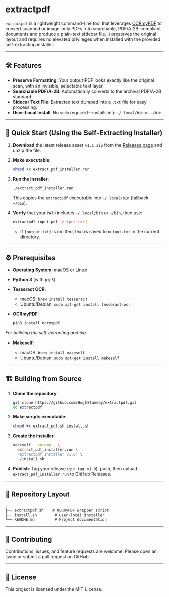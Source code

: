 # extractpdf

`extractpdf` is a lightweight command-line tool that leverages [OCRmyPDF](https://github.com/ocrmypdf/ocrmypdf) to convert scanned or image-only PDFs into searchable, PDF/A‑2B–compliant documents and produce a plain-text sidecar file. It preserves the original layout and requires no elevated privileges when installed with the provided self-extracting installer.

---

## 🛠️ Features

* **Preserve Formatting**: Your output PDF looks exactly like the original scan, with an invisible, selectable text layer.
* **Searchable PDF/A‑2B**: Automatically converts to the archival PDF/A‑2B standard.
* **Sidecar Text File**: Extracted text dumped into a `.txt` file for easy processing.
* **User-Local Install**: No `sudo` required—installs into `~/.local/bin` or `~/bin`.

---

## 🚀 Quick Start (Using the Self-Extracting Installer)

1. **Download** the latest release asset `v1.1.zip` from the [Releases page](https://github.com/HughStanway/extractpdf/releases/tag/v1.1) and unzip the file.
2. **Make executable**:

   ```bash
   chmod +x extract_pdf_installer.run
   ```
3. **Run the installer**:

   ```bash
   ./extract_pdf_installer.run
   ```

   This copies the `extractpdf` executable into `~/.local/bin` (fallback `~/bin`).
4. **Verify** that your `PATH` includes `~/.local/bin` or `~/bin`, then use:

   ```bash
   extractpdf input.pdf [output.txt]
   ```

   * If `[output.txt]` is omitted, text is saved to `output.txt` in the current directory.

---

## ⚙️ Prerequisites

* **Operating System**: macOS or Linux
* **Python 3** (with `pip3`)
* **Tesseract OCR**:

  * macOS: `brew install tesseract`
  * Ubuntu/Debian: `sudo apt-get install tesseract-ocr`
* **OCRmyPDF**:

  ```bash
  pip3 install ocrmypdf
  ```

*For building the self-extracting archive:*

* **Makeself**:

  * macOS: `brew install makeself`
  * Ubuntu/Debian: `sudo apt-get install makeself`

---

## 🏗️ Building from Source

1. **Clone the repository**:

   ```bash
   git clone https://github.com/HughStanway/extractpdf.git
   cd extractpdf
   ```
2. **Make scripts executable**:

   ```bash
   chmod +x extract_pdf.sh install.sh
   ```
3. **Create the installer**:

   ```bash
   makeself --notemp . \
     extract_pdf_installer.run \
     "extractpdf Installer v1.0" \
     ./install.sh
   ```
4. **Publish**: Tag your release (`git tag v1.0`), push, then upload `extract_pdf_installer.run` to GitHub Releases.

---

## 📁 Repository Layout

```plaintext
.
├── extractpdf.sh    # OCRmyPDF wrapper script
├── install.sh        # User-local installer
└── README.md         # Project documentation
```

---

## 🤝 Contributing

Contributions, issues, and feature requests are welcome! Please open an issue or submit a pull request on GitHub.

---

## 📄 License

This project is licensed under the MIT License.

